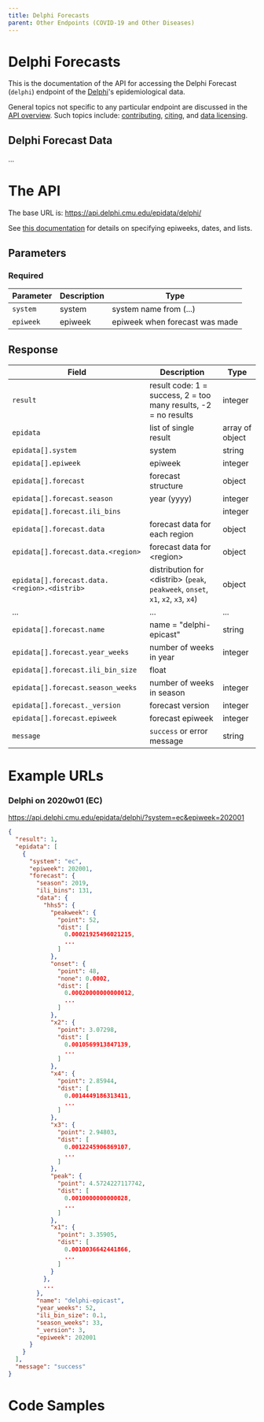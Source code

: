 ```yaml
---
title: Delphi Forecasts
parent: Other Endpoints (COVID-19 and Other Diseases)
---
```


# Delphi Forecasts

This is the documentation of the API for accessing the Delphi Forecast (`delphi`) endpoint of
the [Delphi](https://delphi.cmu.edu/)'s epidemiological data.

General topics not specific to any particular endpoint are discussed in the
[API overview](README.md). Such topics include:
[contributing](README.md#contributing), [citing](README.md#citing), and
[data licensing](README.md#data-licensing).

## Delphi Forecast Data

... <!-- TODO -->

# The API

The base URL is: https://api.delphi.cmu.edu/epidata/delphi/

See [this documentation](README.md) for details on specifying epiweeks, dates, and lists.

## Parameters

### Required

| Parameter | Description | Type                                 |
|-----------|-------------|--------------------------------------|
| `system`  | system      | system name from (...) <!-- TODO --> |
| `epiweek` | epiweek     | epiweek when forecast was made       |

## Response

| Field | Description | Type |
| --- | --- | --- |
| `result` | result code: 1 = success, 2 = too many results, -2 = no results | integer |
| `epidata` | list of single result | array of object |
| `epidata[].system` | system | string |
| `epidata[].epiweek` | epiweek | integer |
| `epidata[].forecast` | forecast structure | object |
| `epidata[].forecast.season` | year (yyyy) | integer |
| `epidata[].forecast.ili_bins` | | integer |
| `epidata[].forecast.data` | forecast data for each region | object |
| `epidata[].forecast.data.<region>` | forecast data for \<region\> | object |
| `epidata[].forecast.data.<region>.<distrib>` | distribution for \<distrib\> (`peak`, `peakweek`, `onset`, `x1`, `x2`, `x3`, `x4`) | object |
| ... | ... | ... | <!-- TODO -->
| `epidata[].forecast.name` | name = "delphi-epicast" | string |
| `epidata[].forecast.year_weeks` | number of weeks in year | integer |
| `epidata[].forecast.ili_bin_size` | float |
| `epidata[].forecast.season_weeks` | number of weeks in season | integer |
| `epidata[].forecast._version` | forecast version | integer |
| `epidata[].forecast.epiweek` | forecast epiweek | integer |
| `message` | `success` or error message | string |

# Example URLs

### Delphi on 2020w01 (EC)
https://api.delphi.cmu.edu/epidata/delphi/?system=ec&epiweek=202001

```json
{
  "result": 1,
  "epidata": [
    {
      "system": "ec",
      "epiweek": 202001,
      "forecast": {
        "season": 2019,
        "ili_bins": 131,
        "data": {
          "hhs5": {
            "peakweek": {
              "point": 52,
              "dist": [
                0.00021925496021215,
                ...
              ]
            },
            "onset": {
              "point": 48,
              "none": 0.0002,
              "dist": [
                0.00020000000000012,
                ...
              ]
            },
            "x2": {
              "point": 3.07298,
              "dist": [
                0.0010569913847139,
                ...
              ]
            },
            "x4": {
              "point": 2.85944,
              "dist": [
                0.0014449186313411,
                ...
              ]
            },
            "x3": {
              "point": 2.94803,
              "dist": [
                0.0012245906869107,
                ...
              ]
            },
            "peak": {
              "point": 4.5724227117742,
              "dist": [
                0.0010000000000028,
                ...
              ]
            },
            "x1": {
              "point": 3.35905,
              "dist": [
                0.0010036642441866,
                ...
              ]
            }
          },
          ...
        },
        "name": "delphi-epicast",
        "year_weeks": 52,
        "ili_bin_size": 0.1,
        "season_weeks": 33,
        "_version": 3,
        "epiweek": 202001
      }
    }
  ],
  "message": "success"
}
```

# Code Samples

<!-- TODO: fix -->
